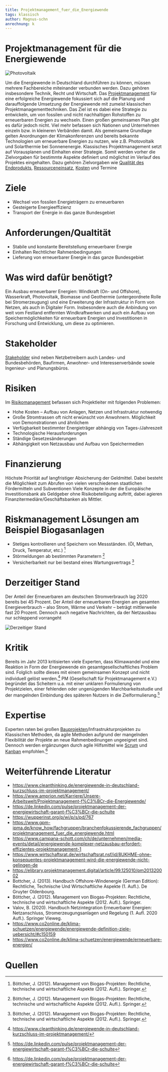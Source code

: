 ```yaml
---
title: Projektmanagement_fuer_die_Energiewende
tags: klassisch
author: Magnus-schn
anrechnung: k 
---
```

# Projektmanagement für die Energiewende

![Photovoltaik](https://www.co2online.de/fileadmin/_processed_/b/7/csm_photovoltaikanlage-und-windkraftwerk_278dc38ea3.jpg)

Um die Energiewende in Deutschland durchführen zu können, müssen mehrere Fachbereiche miteinander verbunden werden. Dazu gehören insbesondere Technik, Recht und Wirtschaft. Das [Projektmanagement](https://github.com/ManagingProjectsSuccessfully/ManagingProjectsSuccessfully.github.io/blob/main/kb/Projektmanagement.md) für eine erfolgreiche Energiewende fokussiert sich auf die Planung und darauffolgende Umsetzung der Energiewende mit zumeist klassischen Projektmanagementtechniken. Das Ziel ist es dabei eine Strategie zu entwickeln, um von fossilen und nicht nachhaltigen Rohstoffen zu erneuerbaren Energien zu wechseln.
Einen großen gemeinsamen Plan gibt es dafür jedoch nicht. Viel mehr befassen sich Nationen und Unternehmen einzeln bzw. in kleineren Verbänden damit. Als gemeinsame Grundlage gelten Anordnungen der Klimakonferenzen und bereits bekannte Technologien um erneuerbare Energien zu nutzen, wie z.B. Photovoltaik und Solarthermie bei Sonnenenergie.
Klassisches Projektmanagement setzt auf Vorausplanen und Einhalten einer Strategie.  Somit werden vorher die Zielvorgaben für bestimmte Aspekte definiert und möglichst im Verlauf des Projektes eingehalten. Dazu gehören Zielvorgaben wie [Qualität des Endprodukts](https://github.com/ManagingProjectsSuccessfully/ManagingProjectsSuccessfully.github.io/tree/main/kb/Qualitaetsmanagement.md), [Ressourceneinsatz](https://github.com/ManagingProjectsSuccessfully/ManagingProjectsSuccessfully.github.io/tree/main/kb/Ressourcenplanung.md), [Kosten](https://github.com/ManagingProjectsSuccessfully/ManagingProjectsSuccessfully.github.io/blob/main/kb/Kostenplanung.md) und Termine

# Ziele

  *	Wechsel von fossilen Energieträgern zu erneuerbaren
  * Gesteigerte Energieeffizienz
  * Transport der Energie in das ganze Bundesgebiet

# Anforderungen/Qualtität

* Stabile und konstante Bereitstellung erneuerbarer Energie
* Einhalten Rechtlicher Rahmenbedingungen 
* Lieferung von erneuerbarer Energie in das ganze Bundesgebiet


# Was wird dafür benötigt?

Ein Ausbau erneuerbarer Energien: Windkraft (On- und Offshore), Wasserkraft, Photovoltaik, Biomasse und Geothermie (untergeordnete Rolle bei Stromerzeugung) und eine Erweiterung der Infrastruktur in Form von Netzen, als auch in Digitaler Form. Insbesondere auch die Anbindung von weit vom Festland entfernten Windkraftwerken und auch ein Aufbau von Speichermöglichkeiten für erneuerbare Energien und Investitionen in Forschung und Entwicklung, um diese zu optimieren.

# Stakeholder

[Stakeholder](https://github.com/ManagingProjectsSuccessfully/ManagingProjectsSuccessfully.github.io/blob/main/kb/Stakeholdermanagement.md) sind neben Netzbetreibern auch Landes- und Bundesbehörden, Baufirmen, Anwohner- und Interessenverbände sowie Ingenieur- und Planungsbüros.

# Risiken 
Im [Risikomanagement](https://github.com/ManagingProjectsSuccessfully/ManagingProjectsSuccessfully.github.io/blob/main/kb/Risikomanagement.md) befassen sich Projektleiter mit folgenden Problemen:
* Hohe Kosten – Aufbau von Anlagen, Netzen und Infrastruktur notwendig
* Große Stromtrassen oft nicht erwünscht von Anwohnern. Möglichkeit von Demonstrationen und ähnlichem
* Verfügbarkeit bestimmter Energieträger abhängig von Tages-/Jahreszeit
* Technologische Herausforderungen
* Ständige Gesetzesänderungen
* Abhängigkeit von Netzausbau und Aufbau von Speichermedien

# Finanzierung 
Höchste Priorität auf langfristiger Absicherung der Geldmittel. Dabei besteht die Möglichkeit zum Abrufen von vielen verschiedenen staatlichen Fördermitteln und Subventionen
Viele Konzepte in der die Europäische Investitionsbank als Geldgeber ohne Risikobeteiligung auftritt, dabei agieren Finanzitermediäre/Geschäftsbanken als Mittler.

# Riskmanagement Lösungen am Beispiel Biogasanlagen
* Stetiges kontrollieren und Speichern von Messständen. (Öl, Methan, Druck, Temperatur, etc.) [^1]
* Störmeldungen ab bestimmten Parametern [^1]
* Versicherbarkeit nur bei bestand eines Wartungsvertrags [^1]

# Derzeitiger Stand
Der Anteil der Erneuerbaren am deutschen Stromverbrauch lag 2020 bereits bei 45 Prozent.
Der Anteil der erneuerbaren Energien am gesamten Energieverbrauch – also Strom, Wärme und Verkehr – beträgt mittlerweile fast 20 Prozent.
Dennoch auch negative Nachrichten, da der Netzausbau nur schleppend vorrangeht 

![Derzeitiger Stand](https://www.co2online.de/fileadmin/_processed_/4/9/csm_strom-energietraeger_bdcc5b1633.png)

# Kritik
Bereits im Jahr 2013 kritisierten viele Experten, dass Klimawandel und eine Reaktion in Form der Energiewende ein gesamtgesellschaftliches Problem sind. Folglich sollte dieses mit einem gemeinsamen Konzept und nicht individuell gelöst werden.[^2]
PM (Gesellschaft für Projektmanagement e.V.) begründet das Scheitern u.a. mit einer unklaren Formulierung von Projektzielen, einer fehlenden oder ungenügenden Marchbarkeitsstudie und der mangelnden Einbindung des späteren Nutzers in die Zielformulierung.[^3]

# Expertise
Experten raten bei großen [Bauprojekten](https://github.com/ManagingProjectsSuccessfully/ManagingProjectsSuccessfully.github.io/blob/main/kb/Bauprojekte.md)/Infrastrukturprojekten zu Klassischen Methoden, da agile Methoden aufgrund der mangelnden Flexibilität der Projekte an neue Rahmenbedinungen ungeeignet sind.
Dennoch werden ergänzungen durch agile Hilfsmittel wie [Scrum](https://github.com/ManagingProjectsSuccessfully/ManagingProjectsSuccessfully.github.io/blob/main/kb/SCRUM.md) und [Kanban](https://github.com/ManagingProjectsSuccessfully/ManagingProjectsSuccessfully.github.io/blob/main/kb/Kanban.md) empfohlen.[^3]

# Weiterführende Literatur

* https://www.cleanthinking.de/energiewende-in-deutschland-kurzschluss-im-projektmanagement/
* https://www.amprion.net/Karriere/Unsere-Arbeitswelt/Projektmanagement-f%C3%BCr-die-Energiewende/
* https://de.linkedin.com/pulse/projektmanagement-der-energiewirtschaft-garant-f%C3%BCr-die-schulte
* https://wupperinst.org/p/wi/p/s/pd/767
* https://www.gpm-ipma.de/know_how/fachgruppen/branchenfokussierende_fachgruppen/projektmanagement_fuer_die_energiewende.html
* https://www.campana-schott.com/ch/de/unternehmen/media-events/detail/energiewende-komplexer-netzausbau-erfordert-effizientes-projektmanagement-1
* https://www.wirtschaftsrat.de/wirtschaftsrat.nsf/id/8UKHME-ohne-konsequentes-projektmanagement-wird-die-energiewende-nicht-gelingen-de
* https://elibrary.projektmanagement.digital/article/99.125010/pm201320002
* Bottcher, J. (2013). Handbuch Offshore-Windenergie (German Edition): Rechtliche, Technische Und Wirtschaftliche Aspekte (1. Aufl.). De Gruyter Oldenbourg.
* Böttcher, J. (2012). Management von Biogas-Projekten: Rechtliche, technische und wirtschaftliche Aspekte (2012. Aufl.). Springer.
* Valov, B. (2020). Handbuch Netzintegration Erneuerbarer Energien: Netzanschluss, Stromerzeugungsanlagen und Regelung (1. Aufl. 2020 Aufl.). Springer Vieweg.
* https://www.co2online.de/klima-schuetzen/energiewende/energiewende-definition-ziele-uebersicht/#c150159
* https://www.co2online.de/klima-schuetzen/energiewende/erneuerbare-energien/

# Quellen

[^1]:Böttcher, J. (2012). Management von Biogas-Projekten: Rechtliche, technische und wirtschaftliche Aspekte (2012. Aufl.). Springer.
[^2]: https://www.cleanthinking.de/energiewende-in-deutschland-kurzschluss-im-projektmanagement/
[^3]: https://de.linkedin.com/pulse/projektmanagement-der-energiewirtschaft-garant-f%C3%BCr-die-schulte


